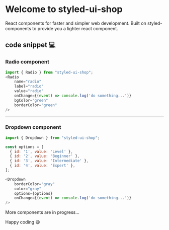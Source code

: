 # Welcome to styled-ui-shop

React components for faster and simpler web development. Built on styled-components to provide you a lighter react component.

## code snippet 💻

### Radio component

```javascript
import { Radio } from "styled-ui-shop";
<Radio
    name="radio"
    label="radio"
    value="radio"
    onChange={(event) => console.log('do something...')}
    bgColor="green"
    borderColor="green"
/>
```

---

### Dropdown component

```javascript
import { Dropdown } from "styled-ui-shop";

const options = [
  { id: '1', value: 'Level' },
  { id: '2', value: 'Beginner' },
  { id: '3', value: 'Intermediate' },
  { id: '4', value: 'Expert' },
];

<Dropdown
    borderColor="gray"
    color="gray"
    options={options}
    onChange={(event) => console.log('do something...')}
/>
```

More components are in progress...

Happy coding 😄
